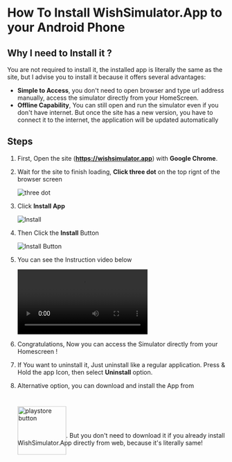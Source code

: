 # How To Install WishSimulator.App to your <span> Android Phone</span>

## Why I need to Install it ?

You are not required to install it, the installed app is literally the same as the site, but I advise you to install it because it offers several advantages:

- **Simple to Access**, you don't need to open browser and type url address manually, access the simulator directly from your HomeScreen.
- **Offline Capability**, You can still open and run the simulator even if you don't have internet. But once the site has a new version, you have to connect it to the internet, the application will be updated automatically

## Steps

1. First, Open the site (**https://wishsimulator.app**) with **Google Chrome**.
2. Wait for the site to finish loading, **Click three dot** on the top rignt of the browser screen

   ![three dot](https://user-images.githubusercontent.com/13815468/200664873-5d99f256-38c1-4a76-a492-329e164c8f7a.jpg)

3. Click **Install App**

   ![Install](https://user-images.githubusercontent.com/13815468/200664897-5aa28b7b-714a-4e11-9108-a65aca83fef2.jpg)

4. Then Click the **Install** Button

   ![Install Button](https://user-images.githubusercontent.com/13815468/200664834-e09200b7-9b44-4ab9-8639-43a9997f6f51.jpg)

5. You can see the Instruction video below

   <video src="https://user-images.githubusercontent.com/13815468/200663590-7497627e-3def-4ede-b883-1037e532d846.mp4" controls>

6. Congratulations, Now you can access the Simulator directly from your Homescreen !
7. If You want to uninstall it, Just uninstall like a regular application. Press & Hold the app Icon, then select **Uninstall** option.
8. Alternative option, you can download and install the App from <a href="https://play.google.com/store/apps/details?id=twa.wishsimulator.app" target="_blank"><img style="width: 7rem; transform: translateY(35%)" src="/images/utility/playstore-button.webp" alt="playstore button"/></a>. But you don't need to download it if you already install WishSimulator.App directly from web, because it's literally same!
